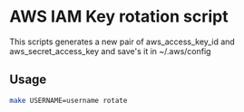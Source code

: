 # AWS IAM Key rotation script

This scripts generates a new pair of aws_access_key_id and aws_secret_access_key and save's it in ~/.aws/config

## Usage
```bash
make USERNAME=username rotate
```